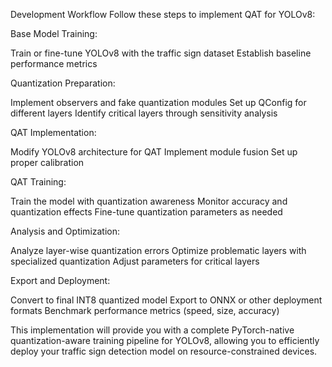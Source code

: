 Development Workflow
Follow these steps to implement QAT for YOLOv8:

Base Model Training:

Train or fine-tune YOLOv8 with the traffic sign dataset
Establish baseline performance metrics


Quantization Preparation:

Implement observers and fake quantization modules
Set up QConfig for different layers
Identify critical layers through sensitivity analysis


QAT Implementation:

Modify YOLOv8 architecture for QAT
Implement module fusion
Set up proper calibration


QAT Training:

Train the model with quantization awareness
Monitor accuracy and quantization effects
Fine-tune quantization parameters as needed


Analysis and Optimization:

Analyze layer-wise quantization errors
Optimize problematic layers with specialized quantization
Adjust parameters for critical layers


Export and Deployment:

Convert to final INT8 quantized model
Export to ONNX or other deployment formats
Benchmark performance metrics (speed, size, accuracy)



This implementation will provide you with a complete PyTorch-native quantization-aware training pipeline for YOLOv8, allowing you to efficiently deploy your traffic sign detection model on resource-constrained devices.